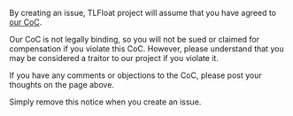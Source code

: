 By creating an issue, TLFloat project will assume that you have agreed
to [our CoC](https://github.com/shibatch/nofreelunch?tab=coc-ov-file).

Our CoC is not legally binding, so you will not be sued or claimed for
compensation if you violate this CoC. However, please understand that
you may be considered a traitor to our project if you violate it.

If you have any comments or objections to the CoC, please post your
thoughts on the page above.

Simply remove this notice when you create an issue.
